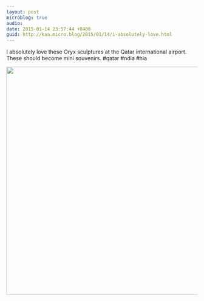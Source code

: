 ```yaml
---
layout: post
microblog: true
audio: 
date: 2015-01-14 23:57:44 +0400
guid: http://kaa.micro.blog/2015/01/14/i-absolutely-love.html
---
```

I absolutely love these Oryx sculptures at the Qatar international airport. These should become mini souvenirs. #qatar #ndia #hia

<img src="http://www.kaa.bz/uploads/2018/9f09906abd.jpg" width="600" height="600" />
